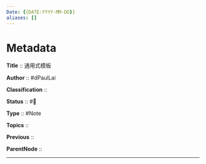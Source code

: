 ```yaml
---
Date: {{DATE:YYYY-MM-DD}}
aliases: []
---
```


# Metadata

**Title** :: 通用式模板

**Author** :: #dPaulLai

**Classification** ::

**Status** :: #🌱

**Type** :: #Note

**Topics** ::

**Previous** ::

**ParentNode** ::

---
